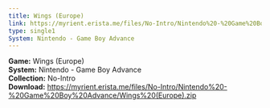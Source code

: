 ```yaml
---
title: Wings (Europe)
link: https://myrient.erista.me/files/No-Intro/Nintendo%20-%20Game%20Boy%20Advance/Wings%20(Europe).zip
type: single1
System: Nintendo - Game Boy Advance
---
```

<b>Game:</b> Wings (Europe)<br>
<b>System:</b> Nintendo - Game Boy Advance<br>
<b>Collection:</b> No-Intro<br>
<b>Download:</b> https://myrient.erista.me/files/No-Intro/Nintendo%20-%20Game%20Boy%20Advance/Wings%20(Europe).zip